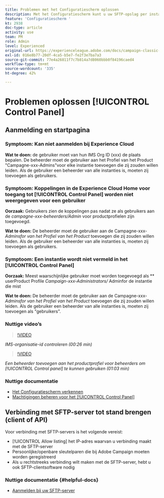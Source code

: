 ```yaml
---
title: Problemen met het Configuratiescherm oplossen
description: Met het Configuratiescherm kunt u uw SFTP-opslag per instantie controleren en beheren en IP-adressen aan de acceptatielijst toevoegen.
feature: 'Configuratiescherm '
kt: 2938
doc-type: article
activity: use
team: PM
role: Admin
level: Experienced
original-url: https://experienceleague.adobe.com/docs/campaign-classic-learn/tutorials/administrating/control-panel-acc/trouble-shooting.html
exl-id: 016e8b77-20df-4ca5-b5e7-fe2f3e7ba7a3
source-git-commit: 77e4a26811f7c7b814a7d8060bbb0f84196caed4
workflow-type: tm+mt
source-wordcount: '335'
ht-degree: 42%

---
```


# Problemen oplossen [!UICONTROL Control Panel]

## Aanmelding en startpagina

### Symptoom: Kan niet aanmelden bij Experience Cloud

**Wat te doen:**
de gebruiker moet van hun IMS Org ID (xxx) de plaats bepalen. De beheerder moet de gebruiker aan het Profiel van het Product &quot;Campagne-xxx-Admins&quot;voor elke instantie toevoegen die zij zouden willen leiden. Als de gebruiker een beheerder van alle instanties is, moeten zij toevoegen als gebruikers.

### Symptoom: Koppelingen in de Experience Cloud Home voor toegang tot [!UICONTROL Control Panel] worden niet weergegeven voor een gebruiker

**Oorzaak:**
Gebruikers zien de koppelingen pas nadat ze als gebruikers aan de  _campagne-xxx-beheerders/Admin_ voor productprofielen zijn toegevoegd.

**Wat te doen:**
De beheerder moet de gebruiker aan de Campagne-xxx- _Adminsfor van het Profiel van het Product_  toevoegen die zij zouden willen leiden. Als de gebruiker een beheerder van alle instanties is, moeten zij toevoegen als gebruikers.

### Symptoom: Een instantie wordt niet vermeld in het [!UICONTROL Control Panel]

**Oorzaak:**
Meest waarschijnlijke gebruiker moet worden toegevoegd als  ** userProduct Profile  _Campaign-xxx-Administrators/_ Adminfor de instantie die mist

**Wat te doen:**
De beheerder moet de gebruiker aan de Campagne-xxx- _Adminsfor van het Profiel van het Product_  toevoegen die zij zouden willen leiden. Als de gebruiker een beheerder van alle instanties is, moeten zij toevoegen als &quot;gebruikers&quot;.

### Nuttige video’s

>[!VIDEO](https://video.tv.adobe.com/v/27183?quality=12)

*IMS-organisatie-id controleren (00:26 min)*

>[!VIDEO](https://video.tv.adobe.com/v/27147?quality=12)

*Een beheerder toevoegen aan het productprofiel voor beheerders om [!UICONTROL Control panel] te kunnen gebruiken (01:03 min)*

### Nuttige documentatie

* [Het Configuratiescherm verkennen](https://experienceleague.adobe.com/docs/control-panel/using/control-panel-home.html?lang=nl)
* [Machtigingen beheren voor het [!UICONTROL Control Panel]](https://experienceleague.adobe.com/docs/control-panel/using/control-panel-home.html?lang=en)

## Verbinding met SFTP-server tot stand brengen (client of API)

Voor verbinding met SFTP-servers is het volgende vereist:

* [!UICONTROL Allow listing] het IP-adres waarvan u verbinding maakt met de SFTP-server
* Persoonlijke/openbare sleutelparen die bij Adobe Campaign moeten worden geregistreerd
* Als u rechtstreeks verbinding wilt maken met de SFTP-server, hebt u ook SFTP-clientsoftware nodig

### Nuttige documentatie {#helpful-docs}

* [Aanmelden bij uw SFTP-server](https://experienceleague.adobe.com/docs/control-panel/using/control-panel-home.html?lang=en)
